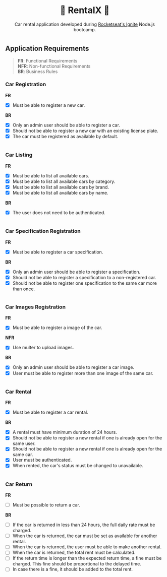 <h1 align="center">🚀 RentalX 🚀</h1>

<p align="center">
Car rental application developed during <a href="https://www.rocketseat.com.br/ignite">Rocketseat's Ignite</a> Node.js bootcamp.
</p>

# 

## Application Requirements

> **FR**: Functional Requirements  
> **NFR**: Non-functional Requirements  
> **BR**: Business Rules


### Car Registration

**FR**
- [x] Must be able to register a new car.

**BR**
- [x] Only an admin user should be able to register a car.
- [x] Should not be able to register a new car with an existing license plate.
- [x] The car must be registered as available by default.

#

### Car Listing

**FR**
- [x] Must be able to list all available cars.
- [x] Must be able to list all available cars by category.
- [x] Must be able to list all available cars by brand.
- [x] Must be able to list all available cars by name.

**BR**
- [x] The user does not need to be authenticated.

#

### Car Specification Registration

**FR**
- [x] Must be able to register a car specification.

**BR**
- [x] Only an admin user should be able to register a specification.
- [x] Should not be able to register a specification to a non-registered car.
- [x] Should not be able to register one specification to the same car more than once.

#

### Car Images Registration

**FR**
- [x] Must be able to register a image of the car.

**NFR**
- [x] Use multer to upload images.

**BR**
- [x] Only an admin user should be able to register a car image.
- [x] User must be able to register more than one image of the same car.

#

### Car Rental

**FR**
- [x] Must be able to register a car rental.

**BR**
- [x] A rental must have minimum duration of 24 hours.
- [x] Should not be able to register a new rental if one is already open for the same user.
- [x] Should not be able to register a new rental if one is already open for the same car.
- [x] User must be authenticated.
- [x] When rented, the car's status must be changed to unavailable.

#

### Car Return

**FR**
- [ ] Must be possible to return a car.

**BR**
- [ ] If the car is returned in less than 24 hours, the full daily rate must be charged.
- [ ] When the car is returned, the car must be set as available for another rental.
- [ ] When the car is returned, the user must be able to make another rental.
- [ ] When the car is returned, the total rent must be calculated.
- [ ] If the return time is longer than the expected return time, a fine must be charged. This fine should be proportional to the delayed time.
- [ ] In case there is a fine, it should be added to the total rent.